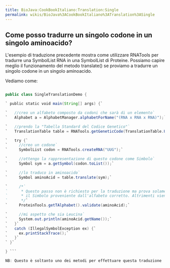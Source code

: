 ```yaml
---
title: BioJava:CookBookItaliano:Translation:Single
permalink: wikis/BioJava%3ACookBookItaliano%3ATranslation%3ASingle
---
```


Come posso tradurre un singolo codone in un singolo aminoacido?
---------------------------------------------------------------

L'esempio di traduzione precedente mostra come utilizzare RNATools per
tradurre una SymbolList RNA in una SymbolList di Proteine. Possiamo
capire meglio il funzionamento del metodo translate() se proviamo a
tradurre un singolo codone in un singolo aminoacido.

Vediamo come:

```java import org.biojava.bio.seq.\*; import org.biojava.bio.symbol.\*;

public class SingleTranslationDemo {

` public static void main(String[] args) {`

`   //creo un alfabeto composto da codoni che sarà di un elemento`  
`   Alphabet a = AlphabetManager.alphabetForName("(RNA x RNA x RNA)");`

`   //prendo la "Tabella Standard del Codice Genetico"`  
`   TranslationTable table = RNATools.getGeneticCode(TranslationTable.UNIVERSAL);`

`   try {`  
`     //creo un codone`  
`     SymbolList codon = RNATools.createRNA("UUG");`

`     //ottengo la rappresentazione di questo codone come Simbolo`  
`     Symbol sym = a.getSymbol(codon.toList());`

`     //lo traduco in aminoacido`  
`     Symbol aminoAcid = table.translate(sym);`

`     /*`  
`      * Questo passo non è richiesto per la traduzione ma prova solamente che`  
`      * il Simbolo proveniente dall'alfabeto corretto. Altrimenti viene sollevata una eccezione.`  
`      */`  
`     ProteinTools.getTAlphabet().validate(aminoAcid);`

`     //mi aspetto che sia Leucina`  
`     System.out.println(aminoAcid.getName());`  
`   }`  
`   catch (IllegalSymbolException ex) {`  
`     ex.printStackTrace();`  
`   }`  
` }`

} ```

NB: Questo è soltanto uno dei metodi per effettuare questa traduzione
